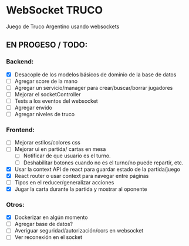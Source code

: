 # WebSocket TRUCO

Juego de Truco Argentino usando websockets

## EN PROGESO / TODO:

### Backend:
- [x] Desacople de los modelos básicos de dominio de la base de datos
- [ ] Agregar score de la mano
- [ ] Agregar un servicio/manager para crear/buscar/borrar jugadores
- [ ] Mejorar el socketController
- [ ] Tests a los eventos del websocket
- [ ] Agregar envido
- [ ] Agregar niveles de truco

### Frontend:
- [ ] Mejorar estilos/colores css
- [ ] Mejorar ui en partida/ cartas en mesa
  - [ ] Notificar de que usuario es el turno.
  - [ ] Deshabilitar botones cuando no es el turno/no puede repartir, etc.
- [x] Usar la context API de react para guardar estado de la partida/juego
- [x] React router o usar context para navegar entre páginas
- [ ] Tipos en el reducer/generalizar acciones
- [x] Jugar la carta durante la partida y mostrar al oponente

### Otros:
- [x] Dockerizar en algún momento
- [ ] Agregar base de datos?
- [ ] Averiguar seguridad/autorización/cors en websocket
- [ ] Ver reconexión en el socket
